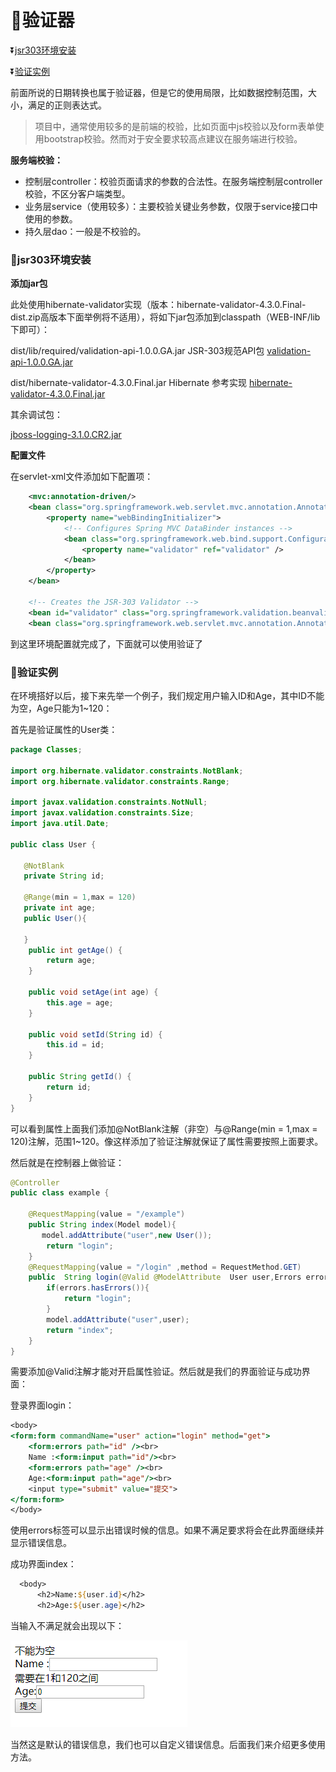 #  :dragon_face:验证器 #

:arrow_double_down:[jsr303环境安装](#a1)

:arrow_double_down:[验证实例](#a2)

前面所说的日期转换也属于验证器，但是它的使用局限，比如数据控制范围，大小，满足的正则表达式。

>项目中，通常使用较多的是前端的校验，比如页面中js校验以及form表单使用bootstrap校验。然而对于安全要求较高点建议在服务端进行校验。

**服务端校验：**

* 控制层controller：校验页面请求的参数的合法性。在服务端控制层controller校验，不区分客户端类型。
* 业务层service（使用较多）：主要校验关键业务参数，仅限于service接口中使用的参数。
* 持久层dao：一般是不校验的。

<p id="a1"></p>

### :busstop:jsr303环境安装 ###

**添加jar包**

此处使用hibernate-validator实现（版本：hibernate-validator-4.3.0.Final-dist.zip高版本下面举例将不适用），将如下jar包添加到classpath（WEB-INF/lib下即可）：

dist/lib/required/validation-api-1.0.0.GA.jar JSR-303规范API包
[validation-api-1.0.0.GA.jar](https://github.com/Lumnca/Spring-MVC/blob/master/img/validation-api-1.0.0.GA.jar)

dist/hibernate-validator-4.3.0.Final.jar Hibernate 参考实现
[hibernate-validator-4.3.0.Final.jar](https://github.com/Lumnca/Spring-MVC/blob/master/img/hibernate-validator-4.3.0.Final.jar)

其余调试包：

[jboss-logging-3.1.0.CR2.jar](https://github.com/Lumnca/Spring-MVC/blob/master/img/jboss-logging-3.1.0.CR2.jar)

**配置文件**

在servlet-xml文件添加如下配置项：

```xml
    <mvc:annotation-driven/>
    <bean class="org.springframework.web.servlet.mvc.annotation.AnnotationMethodHandlerAdapter">
        <property name="webBindingInitializer">
            <!-- Configures Spring MVC DataBinder instances -->
            <bean class="org.springframework.web.bind.support.ConfigurableWebBindingInitializer">
                <property name="validator" ref="validator" />
            </bean>
        </property>
    </bean>

    <!-- Creates the JSR-303 Validator -->
    <bean id="validator" class="org.springframework.validation.beanvalidation.LocalValidatorFactoryBean" />
    <bean class="org.springframework.web.servlet.mvc.annotation.AnnotationMethodHandlerAdapter" />
```

到这里环境配置就完成了，下面就可以使用验证了

<p id="a2"></p>

### :busstop:验证实例 ###

在环境搭好以后，接下来先举一个例子，我们规定用户输入ID和Age，其中ID不能为空，Age只能为1~120：

首先是验证属性的User类：

```java
package Classes;

import org.hibernate.validator.constraints.NotBlank;
import org.hibernate.validator.constraints.Range;

import javax.validation.constraints.NotNull;
import javax.validation.constraints.Size;
import java.util.Date;

public class User {

   @NotBlank
   private String id;

   @Range(min = 1,max = 120)
   private int age;
   public User(){

   }
    public int getAge() {
        return age;
    }

    public void setAge(int age) {
        this.age = age;
    }

    public void setId(String id) {
        this.id = id;
    }

    public String getId() {
        return id;
    }
}
```

可以看到属性上面我们添加@NotBlank注解（非空）与@Range(min = 1,max = 120)注解，范围1~120。像这样添加了验证注解就保证了属性需要按照上面要求。

然后就是在控制器上做验证：

```java
@Controller
public class example {

    @RequestMapping(value = "/example")
    public String index(Model model){
       model.addAttribute("user",new User());
        return "login";
    }
    @RequestMapping(value = "/login" ,method = RequestMethod.GET)
    public  String login(@Valid @ModelAttribute  User user,Errors errors, Model model ){
        if(errors.hasErrors()){
            return "login";
        }
        model.addAttribute("user",user);
        return "index";
    }
}
```

需要添加@Valid注解才能对开启属性验证。然后就是我们的界面验证与成功界面：

登录界面login：

```jsp
<body>
<form:form commandName="user" action="login" method="get">
    <form:errors path="id" /><br>
    Name :<form:input path="id"/><br>
    <form:errors path="age" /><br>
    Age:<form:input path="age"/><br>
    <input type="submit" value="提交">
</form:form>
</body>
```

使用errors标签可以显示出错误时候的信息。如果不满足要求将会在此界面继续并显示错误信息。

成功界面index：

```jsp
  <body>
      <h2>Name:${user.id}</h2>
      <h2>Age:${user.age}</h2>
```

当输入不满足就会出现以下：

![](https://github.com/Lumnca/Spring-MVC/blob/master/img/a7.png)

当然这是默认的错误信息，我们也可以自定义错误信息。后面我们来介绍更多使用方法。







